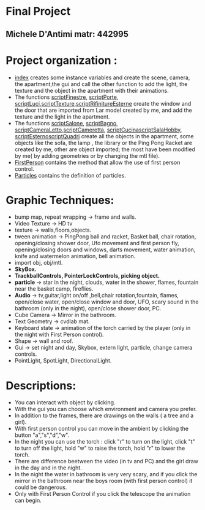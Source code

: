 Final Project
================
Michele D'Antimi matr: 442995
-----------------------

Project organization :
==================

* [index](index.html) creates some instance variables and create the scene, camera, the apartment,the gui and call the other function to add the light, the texture and the object in the apartment with their animations.
* The functions [scriptFinestre](assets/scripts/script_Finestre.js), [scriptPorte](assets/scripts/script_Porte.js), [scriptLuci](assets/script/script_luci.js),[scriptTexture](assets/script/script_texture_app.js),[scriptRifinitureEsterne](assets/script/script_texture_app.js) create the window and the door that are imported from Lar model created by me, and add the texture and the light in the apartment.
* The functions [scriptSalone](assets/scripts/script_salone.js), [scriptBagno](assets/scripts/script_bagno.js), [scriptCameraLetto](assets/script/script_camera_letto.js),[scriptCameretta](assets/script/script_cameretta.js), [scriptCucina](assets/script/script_cucina.js)[scriptSalaHobby](assets/script/script_salaHobby.js), [scriptEsterno](assets/script/script_esterno.js)[scriptQuadri](assets/script/script_quadro.js) create all the objects in the apartment, some objects like the sofa, the lamp , the library or the Ping Pong Racket are created by me, other are object imported; the most have been modified by me( by adding geometries or by changing the mtl file).
* [FirstPerson](assets/functions/FirstPersonScript.js) contains the method that allow the use of first person control.
* [Particles](assets/functions/script_particles.js) contains the definition of particles.

Graphic Techniques:
==================
* bump map, repeat wrapping -> frame and walls.
* Video Texture -> HD tv
* texture -> walls,floors,objects.
* tween animation -> PingPong ball and racket, Basket ball, chair rotation, opening/closing shower door, Ufo movement and first person fly, opening/closing doors and windows, darts movement, water animation, knife and watermelon animation, bell animation.
* import obj, obj/mtl.
* **SkyBox.**
* **TrackballControls, PointerLockControls, picking object.**
* **particle** -> star in the night, clouds, water in the shower, flames, fountain near the basket camp, fireflies.
* **Audio** -> tv,guitar,light on/off ,bell,chair rotation,fountain, flames, open/close water, open/close window and door, UFO, scary sound in the bathroom (only in the night), open/close shower door, PC.
* Cube Camera -> Mirror in the bathroom.
* Text Geometry -> cvdlab mat.
* Keyboard state -> animation of the torch carried by the player (only in the night with First Person control).
* Shape -> wall and roof.
* Gui ->  set night and day, Skybox, extern light, particle, change camera controls.
* PointLight, SpotLight, DirectionalLight.

Descriptions:
==================
* You can interact with object by clicking.
* With the gui you can choose which environment and camera you prefer.
* In addition to the frames, there are drawings on the walls ( a tree and a girl).
* With first person control you can move in the ambient by clicking the button "a","s","d","w".
* In the night you can use the torch : click "r" to turn on the light, click "t" to turn off the light, hold "w" to raise the torch, hold "r" to lower the torch.
* There are difference beetween the video (in tv and PC) and the girl draw in the day and in the night.
* In the night the water in bathroom is very very scary, and if you click the mirror in the bathroom near the boys room (with first person control) it could be dangerous.
* Only with First Person Control if you click the telescope the animation can begin.